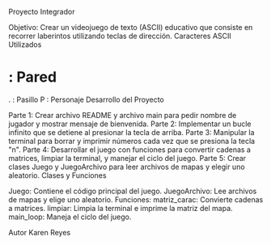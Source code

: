 Proyecto Integrador

Objetivo: Crear un videojuego de texto (ASCII) educativo que consiste en recorrer laberintos utilizando teclas de dirección.
Caracteres ASCII Utilizados

# : Pared
. : Pasillo
P : Personaje
Desarrollo del Proyecto

Parte 1: Crear archivo README y archivo main para pedir nombre de jugador y mostrar mensaje de bienvenida.
Parte 2: Implementar un bucle infinito que se detiene al presionar la tecla de arriba.
Parte 3: Manipular la terminal para borrar y imprimir números cada vez que se presiona la tecla "n".
Parte 4: Desarrollar el juego con funciones para convertir cadenas a matrices, limpiar la terminal, y manejar el ciclo del juego.
Parte 5: Crear clases Juego y JuegoArchivo para leer archivos de mapas y elegir uno aleatorio.
Clases y Funciones

Juego: Contiene el código principal del juego.
JuegoArchivo: Lee archivos de mapas y elige uno aleatorio.
Funciones:
matriz_carac: Convierte cadenas a matrices.
limpiar: Limpia la terminal e imprime la matriz del mapa.
main_loop: Maneja el ciclo del juego.

Autor
Karen Reyes 

